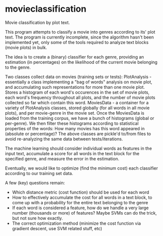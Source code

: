 movieclassification
===================

Movie classification by plot text.

This program attempts to classify a movie into genres according to its' plot text. The program is currently incomplete, since the algorithm hasn't been implemented yet, only some of the tools required to analyze text blocks (movie plots) in bulk.

The idea is to create a (binary) classifier for each genre, providing an estimation (in percentages) on the likelihood of the current movie belonging to the genre. 

Two classes collect data on movies (training sets or tests):
PlotAnalysis - essentially a class implementing a "bag of words" analysis on movie plot, and accumulating such representations for more than one movie plot. Stores a histogram of each word's occurences in the set of movie plots, each word's frequency throughout all plots, and the number of movie plots collected so far which contain this word.
MoviesData - a container for a variety of PlotAnalysis classes, stored globally (for all words in all movie plots), and per movie-genre in the movie set. Once the MoviesData is loaded from the training corpus, we have a bunch of histograms (global or per-genre). We then filter these histograms according to statistical properties of the words: How many movies has this word appeared in (absolute or percentage)? 
The above classes are pickle'd to/from files to avoid re-analyzing the same data between tests/iterations.

The machine learning should consider individual words as features in the input text, accumulate a score for all words in the text block for the specified genre, and measure the error in the estimation. 

Eventually, we would like to optimize (find the minimum cost) each classifier according to our training set data.

A few (key) questions remain:
- Which distance metric (cost function) should be used for each word
- How to effectively accumulate the cost for all words in a text block, to come up with a probability for the entire text belonging to the genre
- If each word is considered a feature, how do we handle a very large number (thousands or more) of features? Maybe SVMs can do the trick, but not sure how exactly.
- The correct optimization method (minimize the cost function via gradient descent, use SVM related stuff, etc)
